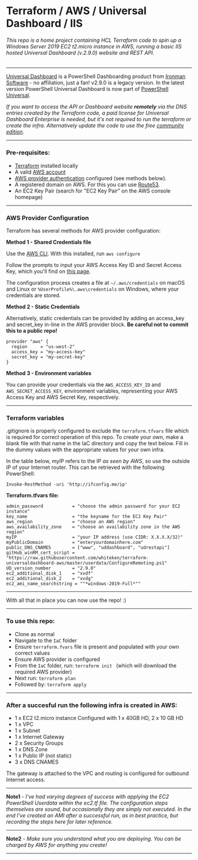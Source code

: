 # Terraform / AWS / Universal Dashboard / IIS

###### This repo is a home project containing HCL Terraform code to spin up a Windows Server 2019 EC2 t2.micro instance in AWS, running a basic IIS hosted Universal Dashboard (v.2.9.0) website and REST API.

___

[Universal Dashboard](https://docs.universaldashboard.io/) is a PowerShell Dashboarding product from [Ironman Software](https://ironmansoftware.com/) - no affiliation, just a fan! v2.9.0 is a legacy version. In the latest version PowerShell Universal Dashboard is now part of [PowerShell Universal](https://ironmansoftware.com/powershell-universal). 


*If you want to access the API or Dashboard website **remotely** via the DNS entries created by the Terraform code, a paid license for Universal Dashboard Enterprise is needed, but it's not required to run the terraform or create the infra. Alternatively update the code to use the free [community edition](https://www.powershellgallery.com/packages/UniversalDashboard.Community/2.9.0).*

___

### Pre-requisites:
- [Terraform](https://www.terraform.io/downloads.html) installed locally 
- A valid [AWS account](https://aws.amazon.com/premiumsupport/knowledge-center/create-and-activate-aws-account/)
- [AWS provider authentication](https://registry.terraform.io/providers/hashicorp/aws/latest/docs) configured (see methods below).
- A registered domain on AWS. For this you can use [Route53](https://console.aws.amazon.com/route53/home#DomainListing:).
- An EC2 Key Pair (search for "EC2 Key Pair" on the AWS console homepage)
___

### AWS Provider Configuration
Terraform has several methods for AWS provider configuration:  

**Method 1 - Shared Credentials file**

Use the [AWS CLI](https://docs.aws.amazon.com/cli/latest/userguide/install-cliv2.html). 
With this installed, run ```aws configure```

Follow the prompts to input your AWS Access Key ID and Secret Access Key, which you'll find on [this page](https://console.aws.amazon.com/iam/home?#security_credential).

The configuration process creates a file at ```~/.aws/credentials``` on macOS and Linux or ```%UserProfile%\.aws\credentials``` on Windows, where your credentials are stored.

**Method 2 - Static Credentials**

Alternatively, static credentials can be provided by adding an access_key and secret_key in-line in the AWS provider block.  **Be careful not to commit this to a public repo!**

```
provider "aws" {
  region     = "us-west-2"
  access_key = "my-access-key"
  secret_key = "my-secret-key"
}
```

**Method 3 - Environment variables**

You can provide your credentials via the ```AWS_ACCESS_KEY_ID``` and ```AWS_SECRET_ACCESS_KEY```, environment variables, representing your AWS Access Key and AWS Secret Key, respectively.

___


### Terraform variables
.gitignore is properly configured to exclude the ```terraform.tfvars``` file which is required for correct operation of this repo.  To create your own, make a blank file with that name in the IaC directory and copy the text below.  Fill in the dummy values with the appropriate values for your own infra.

In the table below, myIP refers to the IP *as seen by AWS*, so use the outside IP of your Internet router. This can be retrieved with the following PowerShell:

```Invoke-RestMethod -uri 'http://ifconfig.me/ip' ```

**Terraform.tfvars file:**

```
admin_password           = "choose the admin password for your EC2 instance"
key_name                 = "the keyname for the EC2 Key Pair"
aws_region               = "choose an AWS region"
aws_availability_zone    = "choose an availability zone in the AWS region"
myIP                     = "your IP address (use CIDR: X.X.X.X/32)"
myPublicDomain           = "enteryourdomainhere.com"
public_DNS_CNAMES        = ["www", "uddashboard", "udrestapi"]
gitHub_winRM_cert_script = "https://raw.githubusercontent.com/whiteken/terraform-universaldashboard-aws/master/userdata/ConfigureRemoting.ps1"
UD_version_number        = "2.9.0"
ec2_additional_disk_1    = "xvdf"
ec2_additional_disk_2    = "xvdg"
ec2_ami_name_searchstring = ""*windows-2019-Full*""
```
___

With all that in place you can now use the repo! :)

___

### To use this repo:

- Clone as normal
- Navigate to the ```IaC``` folder
- Ensure ```terraform.fvars``` file is present and populated with your own correct values
- Ensure AWS provider is configured
- From the ```IaC``` folder, run: ```terraform init ``` (which will download the required AWS provider)
- Next run: ```terraform plan```
- Followed by: ```terraform apply```

___

### After a succesful run the following infra is created in AWS:

- 1 x EC2 t2.micro instance
    Configured with 1 x 40GB HD, 2 x 10 GB HD
- 1 x VPC
- 1 x Subnet 
- 1 x Internet Gateway
- 2 x Security Groups
- 1 x DNS Zone
- 1 x Public IP (not static)
- 3 x DNS CNAMES 

The gateway is attached to the VPC and routing is configured for outbound Internet access.

___

**Note1** - *I've had varying degrees of success with applying the EC2 PowerShell Userdata within the ec2.tf file.  The configuration steps themselves are sound, but occasionally they are simply not executed.  In the end I've created an AMI after a successful run, as in best practice, but recording the steps here for later reference.*

___

**Note2** - *Make sure you understand what you are deploying.  You can be charged by AWS for anything you create!*

___